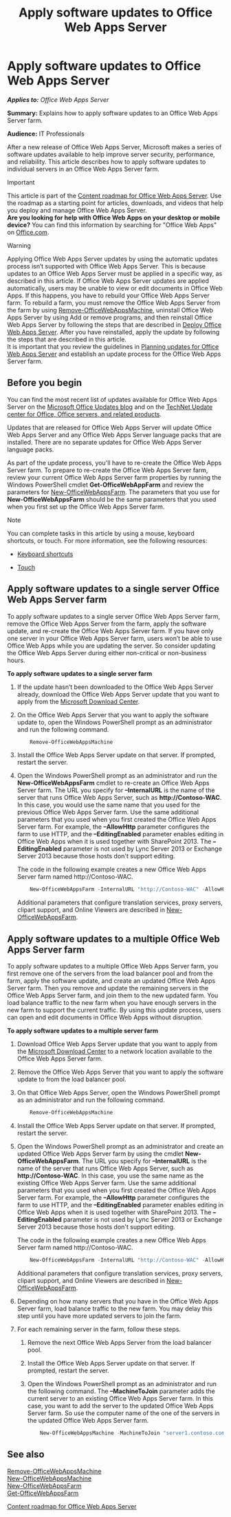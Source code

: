﻿---
title: Apply software updates to Office Web Apps Server
TOCTitle: Apply software updates to Office Web Apps Server
ms:assetid: 5d15dbd9-374e-422a-a870-43270dd0a2db
ms:mtpsurl: https://technet.microsoft.com/en-us/library/JJ966220(v=office.15)
ms:contentKeyID: 51438566
ms.date: 04/07/2015
mtps_version: v=office.15
---

# Apply software updates to Office Web Apps Server

 

_**Applies to:** Office Web Apps Server_

**Summary:** Explains how to apply software updates to an Office Web Apps Server farm.

**Audience:** IT Professionals

After a new release of Office Web Apps Server, Microsoft makes a series of software updates available to help improve server security, performance, and reliability. This article describes how to apply software updates to individual servers in an Office Web Apps Server farm.


> [!IMPORTANT]
> This article is part of the <A href="content-roadmap-for-office-web-apps-server.md">Content roadmap for Office Web Apps Server</A>. Use the roadmap as a starting point for articles, downloads, and videos that help you deploy and manage Office Web Apps Server.<BR><STRONG>Are you looking for help with Office Web Apps on your desktop or mobile device?</STRONG> You can find this information by searching for "Office Web Apps" on <A href="http://go.microsoft.com/fwlink/p/?linkid=324961">Office.com</A>.




> [!WARNING]
> Applying Office Web Apps Server updates by using the automatic updates process isn’t supported with Office Web Apps Server. This is because updates to an Office Web Apps Server must be applied in a specific way, as described in this article. If Office Web Apps Server updates are applied automatically, users may be unable to view or edit documents in Office Web Apps. If this happens, you have to rebuild your Office Web Apps Server farm. To rebuild a farm, you must remove the Office Web Apps Server from the farm by using <A href="remove-officewebappsmachine.md">Remove-OfficeWebAppsMachine</A>, uninstall Office Web Apps Server by using Add or remove programs, and then reinstall Office Web Apps Server by following the steps that are described in <A href="deploy-office-web-apps-server.md">Deploy Office Web Apps Server</A>. After you have reinstalled, apply the update by following the steps that are described in this article.<BR>It is important that you review the guidelines in <A href="plan-office-web-apps-server.md">Planning updates for Office Web Apps Server</A> and establish an update process for the Office Web Apps Server farm.



## Before you begin

You can find the most recent list of updates available for Office Web Apps Server on the [Microsoft Office Updates blog](http://go.microsoft.com/fwlink/p/?linkid=280269) and on the [TechNet Update center for Office, Office servers, and related products](http://go.microsoft.com/fwlink/p/?linkid=280271).

Updates that are released for Office Web Apps Server will update Office Web Apps Server and any Office Web Apps Server language packs that are installed. There are no separate updates for Office Web Apps Server language packs.

As part of the update process, you'll have to re-create the Office Web Apps Server farm. To prepare to re-create the Office Web Apps Server farm, review your current Office Web Apps Server farm properties by running the Windows PowerShell cmdlet **Get-OfficeWebAppFarm** and review the parameters for [New-OfficeWebAppsFarm](new-officewebappsfarm.md). The parameters that you use for **New-OfficeWebAppsFarm** should be the same parameters that you used when you first set up the Office Web Apps Server farm.


> [!NOTE]
> You can complete tasks in this article by using a mouse, keyboard shortcuts, or touch. For more information, see the following resources: 
> <UL>
> <LI>
> <P><A href="http://go.microsoft.com/fwlink/p/?linkid=249150">Keyboard shortcuts</A></P>
> <LI>
> <P><A href="http://go.microsoft.com/fwlink/p/?linkid=249151">Touch</A></P></LI></UL>



## Apply software updates to a single server Office Web Apps Server farm

To apply software updates to a single server Office Web Apps Server farm, remove the Office Web Apps Server from the farm, apply the software update, and re-create the Office Web Apps Server farm. If you have only one server in your Office Web Apps Server farm, users won’t be able to use Office Web Apps while you are updating the server. So consider updating the Office Web Apps Server during either non-critical or non-business hours.

**To apply software updates to a single server farm**

1.  If the update hasn’t been downloaded to the Office Web Apps Server already, download the Office Web Apps Server update that you want to apply from the [Microsoft Download Center](http://go.microsoft.com/fwlink/p/?linkid=280274).

2.  On the Office Web Apps Server that you want to apply the software update to, open the Windows PowerShell prompt as an administrator and run the following command.

    ```PowerShell
        Remove-OfficeWebAppsMachine
	```
3.  Install the Office Web Apps Server update on that server. If prompted, restart the server.

4.  Open the Windows PowerShell prompt as an administrator and run the **New-OfficeWebAppsFarm** cmdlet to re-create an Office Web Apps Server farm. The URL you specify for **–InternalURL** is the name of the server that runs Office Web Apps Server, such as **http://Contoso-WAC**. In this case, you would use the same name that you used for the previous Office Web Apps Server farm. Use the same additional parameters that you used when you first created the Office Web Apps Server farm. For example, the **–AllowHttp** parameter configures the farm to use HTTP, and the **–EditingEnabled** parameter enables editing in Office Web Apps when it is used together with SharePoint 2013. The **–EditingEnabled** parameter is not used by Lync Server 2013 or Exchange Server 2013 because those hosts don't support editing.
    
    The code in the following example creates a new Office Web Apps Server farm named http://Contoso-WAC.

    ```PowerShell
        New-OfficeWebAppsFarm -InternalURL "http://Contoso-WAC" -AllowHttp -EditingEnabled
    ```
    Additional parameters that configure translation services, proxy servers, clipart support, and Online Viewers are described in [New-OfficeWebAppsFarm](new-officewebappsfarm.md).

## Apply software updates to a multiple Office Web Apps Server farm

To apply software updates to a multiple Office Web Apps Server farm, you first remove one of the servers from the load balancer pool and from the farm, apply the software update, and create an updated Office Web Apps Server farm. Then you remove and update the remaining servers in the Office Web Apps Server farm, and join them to the new updated farm. You load balance traffic to the new farm when you have enough servers in the new farm to support the current traffic. By using this update process, users can open and edit documents in Office Web Apps without disruption.

**To apply software updates to a multiple server farm**

1.  Download Office Web Apps Server update that you want to apply from the [Microsoft Download Center](http://go.microsoft.com/fwlink/p/?linkid=280274) to a network location available to the Office Web Apps Server farm.

2.  Remove the Office Web Apps Server that you want to apply the software update to from the load balancer pool.

3.  On that Office Web Apps Server, open the Windows PowerShell prompt as an administrator and run the following command.

    ```PowerShell
        Remove-OfficeWebAppsMachine
	```
4.  Install the Office Web Apps Server update on that server. If prompted, restart the server.

5.  Open the Windows PowerShell prompt as an administrator and create an updated Office Web Apps Server farm by using the cmdlet **New-OfficeWebAppsFarm**. The URL you specify for **–InternalURL** is the name of the server that runs Office Web Apps Server, such as **http://Contoso-WAC**. In this case, you use the same name as the existing Office Web Apps Server farm. Use the same additional parameters that you used when you first created the Office Web Apps Server farm. For example, the **–AllowHttp** parameter configures the farm to use HTTP, and the **–EditingEnabled** parameter enables editing in Office Web Apps when it is used together with SharePoint 2013. The **–EditingEnabled** parameter is not used by Lync Server 2013 or Exchange Server 2013 because those hosts don't support editing.
    
    The code in the following example creates a new Office Web Apps Server farm named http://Contoso-WAC.

    ```PowerShell
        New-OfficeWebAppsFarm -InternalURL "http://Contoso-WAC" -AllowHttp -EditingEnabled
    ```
    Additional parameters that configure translation services, proxy servers, clipart support, and Online Viewers are described in [New-OfficeWebAppsFarm](new-officewebappsfarm.md).

6.  Depending on how many servers that you have in the Office Web Apps Server farm, load balance traffic to the new farm. You may delay this step until you have more updated servers to join the farm.

7.  For each remaining server in the farm, follow these steps.
    
    1.  Remove the next Office Web Apps Server from the load balancer pool.
    
    2.  Install the Office Web Apps Server update on that server. If prompted, restart the server.
    
    3.  Open the Windows PowerShell prompt as an administrator and run the following command. The **–MachineToJoin** parameter adds the current server to an existing Office Web Apps Server farm. In this case, you want to add the server to the updated Office Web Apps Server farm. So use the computer name of the one of the servers in the updated Office Web Apps Server farm.
    
        ```PowerShell
            New-OfficeWebAppsMachine -MachineToJoin "server1.contoso.com"
		```
## See also


[Remove-OfficeWebAppsMachine](remove-officewebappsmachine.md)  
[New-OfficeWebAppsMachine](new-officewebappsmachine.md)  
[New-OfficeWebAppsFarm](new-officewebappsfarm.md)  
[Get-OfficeWebAppsFarm](get-officewebappsfarm.md)  


[Content roadmap for Office Web Apps Server](content-roadmap-for-office-web-apps-server.md)  
  

[](content-roadmap-for-office-web-apps-server.md)

